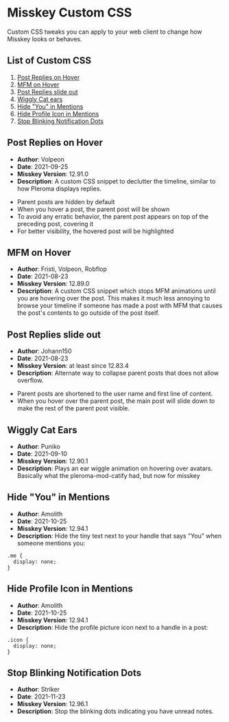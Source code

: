 # Misskey Custom CSS

Custom CSS tweaks you can apply to your web client to change how Misskey looks
or behaves.

## List of Custom CSS

1. [Post Replies on Hover](#Post-Replies-on-Hover)
2. [MFM on Hover](#MFM-on-Hover)
3. [Post Replies slide out](#Post-Replies-slide-out)
4. [Wiggly Cat ears](#Wiggly-Cat-Ears)
5. [Hide "You" in Mentions](#Hide-You-in-Mentions)
6. [Hide Profile Icon in Mentions](#Hide-Profile-Icon-in-Mentions)
7. [Stop Blinking Notification Dots](#Stop-Blinking-Notification-Dots)

## Post Replies on Hover

* **Author**: Volpeon
* **Date**: 2021-09-25
* **Misskey Version**: 12.91.0
* **Description**: A custom CSS snippet to declutter the timeline, similar to
how Pleroma displays replies.

- Parent posts are hidden by default
- When you hover a post, the parent post will be shown
- To avoid any erratic behavior, the parent post appears on top of the preceding post, covering it
- For better visibility, the hovered post will be highlighted

## MFM on Hover

* **Author**: Fristi, Volpeon, Robflop
* **Date**: 2021-08-23
* **Misskey Version**: 12.89.0
* **Description**: A custom CSS snippet which stops MFM animations until you
are hovering over the post. This makes it much less annoying to browse your
timeline if someone has made a post with MFM that causes the post's contents
to go outside of the post itself.

## Post Replies slide out

* **Author**: Johann150
* **Date**: 2021-08-23
* **Misskey Version**: at least since 12.83.4
* **Description**: Alternate way to collapse parent posts that does not allow
overflow.

- Parent posts are shortened to the user name and first line of content.
- When you hover over the parent post, the main post will slide down to make
  the rest of the parent post visible.

## Wiggly Cat Ears

* **Author**: Puniko
* **Date**: 2021-09-10
* **Misskey Version**: 12.90.1
* **Description**: Plays an ear wiggle animation on hovering over avatars. Basically
what the pleroma-mod-catify had, but now for misskey

## Hide "You" in Mentions
* **Author**: Amolith
* **Date**: 2021-10-25
* **Misskey Version**: 12.94.1
* **Description**: Hide the tiny text next to your handle that says "You" when someone mentions you:

```
.me {
  display: none;
}
```

## Hide Profile Icon in Mentions
* **Author**: Amolith
* **Date**: 2021-10-25
* **Misskey Version**: 12.94.1
* **Description**: Hide the profile picture icon next to a handle in a post:

```
.icon {
  display: none;
}
```

## Stop Blinking Notification Dots
* **Author**: Striker
* **Date**: 2021-11-23
* **Misskey Version**: 12.96.1
* **Description**: Stop the blinking dots indicating you have unread notes.
